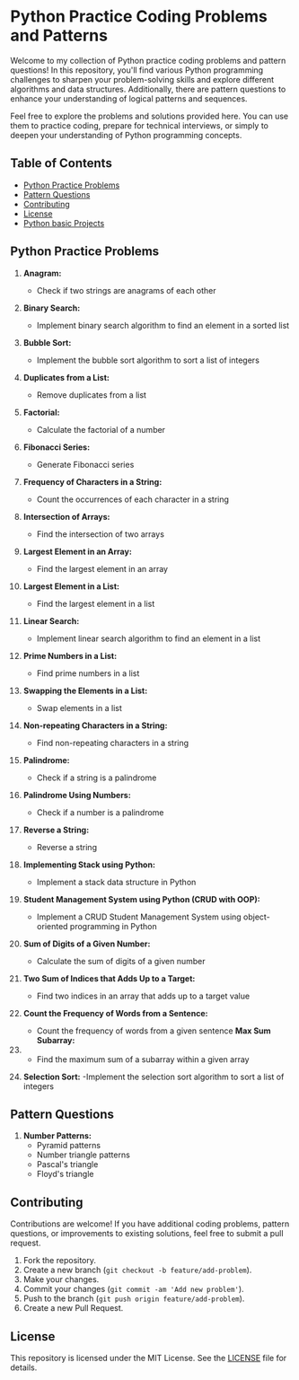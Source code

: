 # Python Practice Coding Problems and Patterns

Welcome to my collection of Python practice coding problems and pattern questions! In this repository, you'll find various Python programming challenges to sharpen your problem-solving skills and explore different algorithms and data structures. Additionally, there are pattern questions to enhance your understanding of logical patterns and sequences.

Feel free to explore the problems and solutions provided here. You can use them to practice coding, prepare for technical interviews, or simply to deepen your understanding of Python programming concepts.

## Table of Contents

- [Python Practice Problems](#python-practice-problems)
- [Pattern Questions](#pattern-questions)
- [Contributing](#contributing)
- [License](#license)
- [Python basic Projects](#Python-basic-Projects)
## Python Practice Problems

1. **Anagram:**
   - Check if two strings are anagrams of each other

2. **Binary Search:**
   - Implement binary search algorithm to find an element in a sorted list

3. **Bubble Sort:**
   - Implement the bubble sort algorithm to sort a list of integers

4. **Duplicates from a List:**
   - Remove duplicates from a list

5. **Factorial:**
   - Calculate the factorial of a number

6. **Fibonacci Series:**
   - Generate Fibonacci series

7. **Frequency of Characters in a String:**
   - Count the occurrences of each character in a string

8. **Intersection of Arrays:**
   - Find the intersection of two arrays

9. **Largest Element in an Array:**
   - Find the largest element in an array

10. **Largest Element in a List:**
    - Find the largest element in a list

11. **Linear Search:**
    - Implement linear search algorithm to find an element in a list

12. **Prime Numbers in a List:**
    - Find prime numbers in a list

13. **Swapping the Elements in a List:**
    - Swap elements in a list

14. **Non-repeating Characters in a String:**
    - Find non-repeating characters in a string

15. **Palindrome:**
    - Check if a string is a palindrome

16. **Palindrome Using Numbers:**
    - Check if a number is a palindrome

17. **Reverse a String:**
    - Reverse a string

18. **Implementing Stack using Python:**
    - Implement a stack data structure in Python

19. **Student Management System using Python (CRUD with OOP):**
    - Implement a CRUD Student Management System using object-oriented programming in Python

20. **Sum of Digits of a Given Number:**
    - Calculate the sum of digits of a given number

21. **Two Sum of Indices that Adds Up to a Target:**
    - Find two indices in an array that adds up to a target value

22. **Count the Frequency of Words from a Sentence:**
    - Count the frequency of words from a given sentence
      **Max Sum Subarray:**
23. - Find the maximum sum of a subarray within a given array
   
24. **Selection Sort:**
    -Implement the selection sort algorithm to sort a list of integers

## Pattern Questions

1. **Number Patterns:**
   - Pyramid patterns
   - Number triangle patterns
   - Pascal's triangle
   - Floyd's triangle

## Contributing

Contributions are welcome! If you have additional coding problems, pattern questions, or improvements to existing solutions, feel free to submit a pull request.

1. Fork the repository.
2. Create a new branch (`git checkout -b feature/add-problem`).
3. Make your changes.
4. Commit your changes (`git commit -am 'Add new problem'`).
5. Push to the branch (`git push origin feature/add-problem`).
6. Create a new Pull Request.

## License

This repository is licensed under the MIT License. See the [LICENSE](LICENSE) file for details.

